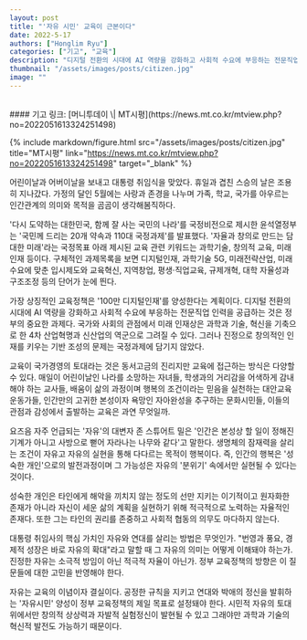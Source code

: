 ```yaml
---
layout: post
title: "'자유 시민' 교육이 근본이다"
date: 2022-5-17
authors: ["Honglim Ryu"]
categories: ["기고", "교육"]
description: "디지털 전환의 시대에 AI 역량을 강화하고 사회적 수요에 부응하는 전문직업 인력을 공급하는 것은 정부의 중요한 과제다. 국가와 사회의 관점에서 미래 인재상은 과학과 기술, 혁신을 기축으로 한 4차 산업혁명과 신산업의 역군으로 그려질 수 있다. 그러나 진정으로 창의적인 인재를 키우는 기반 조성의 문제는 국정과제에 담기지 않았다.?"
thumbnail: "/assets/images/posts/citizen.jpg"
image: ""
---
```

<br>
#### 기고 링크: [머니투데이 \| MT시평](https://news.mt.co.kr/mtview.php?no=2022051613324251498)

{% include markdown/figure.html src="/assets/images/posts/citizen.jpg" title="MT시평" link="https://news.mt.co.kr/mtview.php?no=2022051613324251498" target="_blank" %}

어린이날과 어버이날을 보내고 대통령 취임식을 맞았다. 휴일과 겹친 스승의 날은 조용히 지나갔다. 가정의 달인 5월에는 사랑과 존경을 나누며 가족, 학교, 국가를 아우르는 인간관계의 의미와 목적을 곰곰이 생각해봄직하다.

'다시 도약하는 대한민국, 함께 잘 사는 국민의 나라'를 국정비전으로 제시한 윤석열정부는 '국민께 드리는 20개 약속과 110대 국정과제'를 발표했다. '자율과 창의로 만드는 담대한 미래'라는 국정목표 아래 제시된 교육 관련 키워드는 과학기술, 창의적 교육, 미래인재 등이다. 구체적인 과제목록을 보면 디지털인재, 과학기술 5G, 미래전략산업, 미래수요에 맞춘 입시제도와 교육혁신, 지역창업, 평생·직업교육, 규제개혁, 대학 자율성과 구조조정 등의 단어가 눈에 띈다.

가장 상징적인 교육정책은 '100만 디지털인재'를 양성한다는 계획이다. 디지털 전환의 시대에 AI 역량을 강화하고 사회적 수요에 부응하는 전문직업 인력을 공급하는 것은 정부의 중요한 과제다. 국가와 사회의 관점에서 미래 인재상은 과학과 기술, 혁신을 기축으로 한 4차 산업혁명과 신산업의 역군으로 그려질 수 있다. 그러나 진정으로 창의적인 인재를 키우는 기반 조성의 문제는 국정과제에 담기지 않았다.

교육이 국가경영의 토대라는 것은 동서고금의 진리지만 교육에 접근하는 방식은 다양할 수 있다. 매일이 어린이날인 나라를 소망하는 자녀들, 학생과의 거리감을 어색하게 감내해야 하는 교사들, 배움이 삶의 과정이며 행복의 조건이라는 믿음을 실천하는 대안교육 운동가들, 인간만의 고귀한 본성이자 욕망인 자아완성을 추구하는 문화시민들, 이들의 관점과 감성에서 출발하는 교육은 과연 무엇일까.

요즈음 자주 언급되는 '자유'의 대변자 존 스튜어트 밀은 '인간은 본성상 할 일이 정해진 기계가 아니고 사방으로 뻗어 자라나는 나무와 같다'고 말한다. 생명체의 잠재력을 살리는 조건이 자유고 자유의 실현을 통해 다다르는 목적이 행복이다. 즉, 인간의 행복은 '성숙한 개인'으로의 발전과정이며 그 가능성은 자유의 '분위기' 속에서만 실현될 수 있다는 것이다.

성숙한 개인은 타인에게 해악을 끼치지 않는 정도의 선만 지키는 이기적이고 원자화한 존재가 아니라 자신이 세운 삶의 계획을 실현하기 위해 적극적으로 노력하는 자율적인 존재다. 또한 그는 타인의 권리를 존중하고 사회적 협동의 의무도 마다하지 않는다.

대통령 취임사의 핵심 가치인 자유와 연대를 살리는 방법은 무엇인가. "번영과 풍요, 경제적 성장은 바로 자유의 확대"라고 말할 때 그 자유의 의미는 어떻게 이해돼야 하는가. 진정한 자유는 소극적 방임이 아닌 적극적 자율이 아닌가. 정부 교육정책의 방향은 이 질문들에 대한 고민을 반영해야 한다.

자유는 교육의 이념이자 결실이다. 공정한 규칙을 지키고 연대와 박애의 정신을 발휘하는 '자유시민' 양성이 정부 교육정책의 제일 목표로 설정돼야 한다. 시민적 자유의 토대 위에서만 창의적 상상력과 자발적 실험정신이 발현될 수 있고 그래야만 과학과 기술의 혁신적 발전도 가능하기 때문이다.

<br>